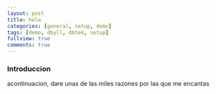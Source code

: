 ```yaml
---
layout: post
title: hola
categories: [general, setup, demo]
tags: [demo, dbyll, dbtek, setup]
fullview: true
comments: true
---
```

### Introduccion

acontinuacion, dare unas de las miles razones por las que me encantas


